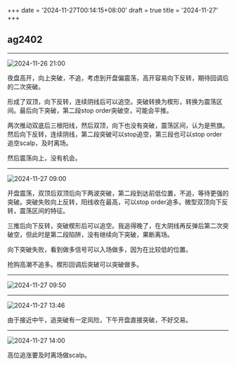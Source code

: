 +++
date = '2024-11-27T00:14:15+08:00'
draft = true
title = '2024-11-27'
+++

## ag2402

---

![2024-11-26 21:00](/img/2024-11-27-00-15-00.png)

夜盘高开，向上突破，不追，考虑到开盘偏震荡，高开容易向下反转，期待回调后的二次突破。

形成了双顶，向下反转，连续阴线后可以追空。突破转换为楔形，转换为震荡区间。最后向下突破，第二段stop order突破空，可能会平推。

两次推动双底后三根阳线，然后双顶，向下也没有突破，震荡区间，认为是熊旗。然后向下反转，连续阴线，第二段突破可以stop追空，第三段也可以stop order 追空scalp，及时离场。

然后震荡向上，没有机会。

---

![2024-11-27 09:00](/img/2024-11-27-11-00-07.png)

开盘震荡，双顶后双顶后向下两波突破，第二段到达前低位置，不追，等待更强的突破。突破失败向上反转，阳线收在最高，可以stop order追多。微型双顶向下反转，震荡区间的特征。

三推后向下反转，突破楔形后可以追空。我追得晚了，在大阴线再反弹后第二次突破空，但此时是第二段陷阱，没有继续向下突破，果断离场。

向下突破失败，看到做多信号可以入场做多，因为在比较低的位置。

抢购高潮不追多。楔形回调后突破可以突破做多。

---

![2024-11-27 09:50](/img/2024-11-27-11-09-53.png)

---

![2024-11-27 13:46](/img/2024-11-27-13-46-37.png)

由于接近中午，追突破有一定风险，下午开盘直接突破，不好交易。

---

![2024-11-27 14:00](/img/2024-11-27-17-04-22.png)

高位追涨要及时离场做scalp。

